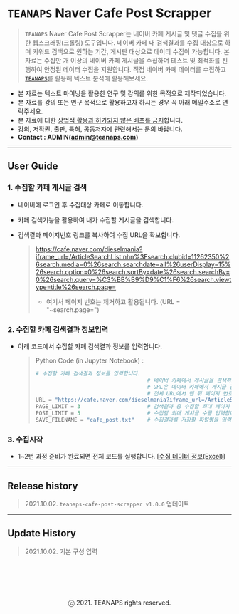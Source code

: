 # `TEANAPS` Naver Cafe Post Scrapper

> `TEANAPS` Naver Cafe Post Scrapper는 네이버 카페 게시글 및 댓글 수집을 위한 웹스크래핑(크롤링) 도구입니다. 네이버 카페 내 검색결과를 수집 대상으로 하며 키워드 검색으로 원하는 기간, 게시판 대상으로 데이터 수집이 가능합니다. 본 자료는 수십만 개 이상의 네이버 카페 게시글을 수집하며 테스트 및 최적화를 진행하여 안정된 데이터 수집을 지원합니다. 직접 네이버 카페 데이터를 수집하고 [`TEANAPS`](https://github.com/fingeredman/teanaps#teanaps-text-analysis-apis-for-ecucation)를 활용해 텍스트 분석에 활용해보세요.

- 본 자료는 텍스트 마이닝을 활용한 연구 및 강의를 위한 목적으로 제작되었습니다.
- 본 자료를 강의 또는 연구 목적으로 활용하고자 하시는 경우 꼭 아래 메일주소로 연락주세요.
- 본 자료에 대한 <U>상업적 활용과 허가되지 않은 배포를 금지</U>합니다.
- 강의, 저작권, 출판, 특허, 공동저자에 관련해서는 문의 바랍니다.
- **Contact : ADMIN(admin@teanaps.com)**

---
## User Guide

### 1. 수집할 카페 게시글 검색

- 네이버에 로그인 후 수집대상 카페로 이동합니다.
- 카페 검색기능을 활용하여 내가 수집할 게시글을 검색합니다.
- 검색결과 페이지번호 링크를 복사하여 수집 URL을 확보합니다.

  > https://cafe.naver.com/dieselmania?iframe_url=/ArticleSearchList.nhn%3Fsearch.clubid=11262350%26search.media=0%26search.searchdate=all%26userDisplay=15%26search.option=0%26search.sortBy=date%26search.searchBy=0%26search.query=%C3%BB%B9%D9%C1%F6%26search.viewtype=title%26search.page=
  > - 여기서 페이지 번호는 제거하고 활용됩니다. (URL = "~search.page=")

### 2. 수집할 카페 검색결과 정보입력

- 아래 코드에서 수집할 카페 검색결과 정보를 입력합니다.

  > Python Code (in Jupyter Notebook) :
  > ```python
  > # 수집할 카페 검색결과 정보를 입력합니다.
  >                                    # 네이버 카페에서 게시글을 검색하고 검색결과 URL을 입력합니다.
  >                                    # URL은 네이버 카페에서 게시글 검색 후 검색결과 페이지 번호의 링크를 복사하여 찾을 수 있습니다.
  >                                    # 전체 URL에서 맨 뒤 페이지 번호는 제거하고 입력합니다. (URL = "~search.page=")
  > URL = "https://cafe.naver.com/dieselmania?iframe_url=/ArticleSearchList.nhn%3Fsearch.clubid=11262350%26search.media=0%26search.searchdate=all%26userDisplay=15%26search.option=0%26search.sortBy=date%26search.searchBy=0%26search.query=%C3%BB%B9%D9%C1%F6%26search.viewtype=title%26search.page="
  > PAGE_LIMIT = 3                     # 검색결과 중 수집할 최대 페이지 수를 입력합니다. (검색결과 페이지 수 보다 적게 입력)
  > POST_LIMIT = 5                     # 수집할 최대 게시글 수를 입력합니다.
  > SAVE_FILENAME = "cafe_post.txt"    # 수집결과를 저장할 파일명을 입력합니다.
  > ``` 

### 3. 수집시작

- 1~2번 과정 준비가 완료되면 전체 코드를 실행합니다. [[수집 데이터 정보(Excel)](https://github.com/fingeredman/teanaps-web-scrapper/raw/main/cafe_post_scrapper/sample_data/scrapping_data_desc.xlsx)]

---
## Release history
> 2021.10.02. `teanaps-cafe-post-scrapper v1.0.0` 업데이트   

---
## Update History
> 2021.10.02. 기본 구성 입력  

<br><br>
---
<center>ⓒ 2021. TEANAPS rights reserved.</center>
